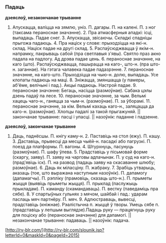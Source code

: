 ### Падаць
**дзеяслоў, незакончанае трыванне**

1. Апускацца, валіцца на зямлю, уніз. П. дагары. П. на калені. П. з ног (таксама пераноснае значэнне). 2. Пра атмасферныя ападкі: ісці, выпадаць. Падае снег. 3. Апускацца, звісаючы. Складкі спадніцы прыгожа падаюць. 4. Пра націск у слове: прыходзіцца на які-н. склад. Націск падае на другі склад. 5. Распаўсюджвацца ў якім-н. напрамку, пакрываць сабой (пра светлавыя з'явы). Святло праз акно падала на падлогу. Ад дрэва падае цень. 6. пераноснае значэнне, на каго (што). Распаўсюджвацца, пашырацца на каго-, што-н. (пра што-н. заганнае). На гэтага чалавека падае падазрэнне. 7. пераноснае значэнне, на каго-што. Прыходзіцца на чыю-н. долю, выпадаць. Усе клопаты падаюць на маці. 8. Зніжацца, змяншацца (у памеры, аб'ёме, велічыні і пад.). Акцыі падаюць. Настрой падае. 9. пераноснае значэнне: Бегаць, насіцца (размоўнае). Сабака цэлы дзень падаў па лесе. 10. пераноснае значэнне, за чым. Вельмі хацець чаго-н., ганяцца за чым-н. (размоўнае). П. за ўборамі. 11. пераноснае значэнне, за кім. Вельмі кахаць каго-н., заляцацца да каго-н. (размоўнае). Хлопцы падалі за такой прыгажуняй. || закончанае трыванне: пасці і упасці. || назоўнік: паданне і падзенне.

**дзеяслоў, закончанае трыванне**

1. Даць, паднёсшы. П. кнігу каму-н. 2. Паставіць на стол (ежу). П. кашу. 3. Даставіць, прывесці да месца чыёй-н. пасадкі або пагрузкі. П. поезд да платформы. П. вагоны. 4. Штурхнуць, пасунуць (размоўнае). П. шафу ўлева. 5. Прадставіць у пісьмовай форме (скаргу, заяву). П. заяву на чарговы адпачынак. П. у суд на каго-н. (прад'явіць іск). П. на развод (падаць заяву на скасаванне шлюбу; размоўнае). 6. Даць як міласціну. П. жабраку. 7. Зрабіць утварыць, аказаць (тое, што выражана наступным назоўнік). П. дапамогу (дапамагчы). П. рэпліку (прамовіць, сказаць што-н.). П. прыметы жыцця (выявіць прыметы жыцця). П. прыклад (паслужыць прыкладам). П. каманду (скамандаваць). П. вестку (паведаміць пра сябе). 8. У спартыўных гульнях з мячом, шайбай і пад.: ударам паслаць мяч партнёру. П. мяч. 9. Адлюстраваць, вывесці, прадставіць (кніжнае). Рэалістычна п. жыццё ў творы. Умець сябе п. (прадставіць у лепшым выглядзе).Падаць руку — працягнуць руку для поціску або (пераноснае значэнне) для дапамогі. || незакончанае трыванне: падаваць. || назоўнік: падача.

<a rel="author">[http://rv-blr.com/](http://rv-blr.com/slounik.jsp?letterId=0&maskId=0&pageId=2015)</a>
